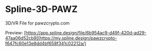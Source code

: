 # Spline-3D-PAWZ
3D/VR File for pawzcrypto.com

Preview:
[https://app.spline.design/file/6b954ac9-d49f-420d-ad29-47aa06d52cb9](https://my.spline.design/pawzcrypto-f647fc60e13e8dd4bf658f341c02212a/)
